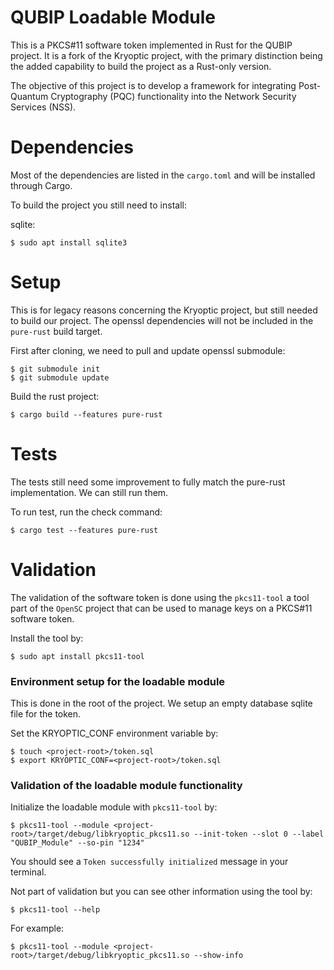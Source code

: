 # QUBIP Loadable Module

This is a PKCS#11 software token implemented in Rust for the QUBIP project. It is a fork of the Kryoptic project, with the primary distinction being the added capability to build the project as a Rust-only version.

The objective of this project is to develop a framework for integrating Post-Quantum Cryptography (PQC) functionality into the Network Security Services (NSS).

# Dependencies

Most of the dependencies are listed in the `cargo.toml` and will be installed through Cargo.

To build the project you still need to install:

sqlite:

    $ sudo apt install sqlite3

# Setup

This is for legacy reasons concerning the Kryoptic project, but still
needed to build our project. The openssl dependencies will not be included in the `pure-rust` build target.

First after cloning, we need to pull and update openssl submodule:

    $ git submodule init
    $ git submodule update

Build the rust project:

    $ cargo build --features pure-rust

# Tests

The tests still need some improvement to fully match the pure-rust implementation. We can still run them.

To run test, run the check command:

    $ cargo test --features pure-rust

# Validation

The validation of the software token is done using the `pkcs11-tool` a tool part of the `OpenSC` project that can be used to manage keys on a PKCS#11 software token.

Install the tool by:

    $ sudo apt install pkcs11-tool

### Environment setup for the loadable module
This is done in the root of the project. We setup an empty database sqlite file for the token.

Set the KRYOPTIC_CONF environment variable by:

    $ touch <project-root>/token.sql
    $ export KRYOPTIC_CONF=<project-root>/token.sql

### Validation of the loadable module functionality

Initialize the loadable module with `pkcs11-tool` by:

    $ pkcs11-tool --module <project-root>/target/debug/libkryoptic_pkcs11.so --init-token --slot 0 --label "QUBIP_Module" --so-pin "1234"

You should see a `Token successfully initialized` message in your terminal.

Not part of validation but you can see other information using the tool by:

    $ pkcs11-tool --help

For example:

    $ pkcs11-tool --module <project-root>/target/debug/libkryoptic_pkcs11.so --show-info